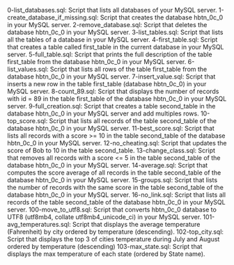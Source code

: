 0-list_databases.sql: Script that lists all databases of your MySQL server.
1-create_database_if_missing.sql: Script that creates the database hbtn_0c_0 in your MySQL server.
2-remove_database.sql: Script that deletes the database hbtn_0c_0 in your MySQL server.
3-list_tables.sql: Script that lists all the tables of a database in your MySQL server.
4-first_table.sql: Script that creates a table called first_table in the current database in your MySQL server.
5-full_table.sql: Script that prints the full description of the table first_table from the database hbtn_0c_0 in your MySQL server.
6-list_values.sql: Script that lists all rows of the table first_table from the database hbtn_0c_0 in your MySQL server.
7-insert_value.sql: Script that inserts a new row in the table first_table (database hbtn_0c_0) in your MySQL server.
8-count_89.sql: Script that displays the number of records with id = 89 in the table first_table of the database hbtn_0c_0 in your MySQL server.
9-full_creation.sql: Script that creates a table second_table in the database hbtn_0c_0 in your MySQL server and add multiples rows.
10-top_score.sql: Script that lists all records of the table second_table of the database hbtn_0c_0 in your MySQL server.
11-best_score.sql: Script that lists all records with a score >= 10 in the table second_table of the database hbtn_0c_0 in your MySQL server.
12-no_cheating.sql: Script that updates the score of Bob to 10 in the table second_table.
13-change_class.sql: Script that removes all records with a score <= 5 in the table second_table of the database hbtn_0c_0 in your MySQL server.
14-average.sql: Script that computes the score average of all records in the table second_table of the database hbtn_0c_0 in your MySQL server.
15-groups.sql: Script that lists the number of records with the same score in the table second_table of the database hbtn_0c_0 in your MySQL server.
16-no_link.sql: Script that lists all records of the table second_table of the database hbtn_0c_0 in your MySQL server.
100-move_to_utf8.sql: Script that converts hbtn_0c_0 database to UTF8 (utf8mb4, collate utf8mb4_unicode_ci) in your MySQL server.
101-avg_temperatures.sql: Script that displays the average temperature (Fahrenheit) by city ordered by temperature (descending).
102-top_city.sql: Script that displays the top 3 of cities temperature during July and August ordered by temperature (descending)
103-max_state.sql: Script that displays the max temperature of each state (ordered by State name).

